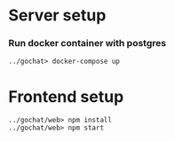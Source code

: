 # Server setup
### Run docker container with postgres
```
../gochat> docker-compose up
```

# Frontend setup
```
../gochat/web> npm install
../gochat/web> npm start
```
